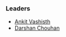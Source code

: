 ### Leaders
* [Ankit Vashisth](mailto:ankit.vashisth@owasp.org)
* [Darshan Chouhan](mailto:darshan.chouhan@owasp.org)

